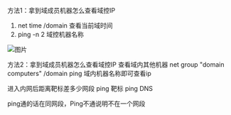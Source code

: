 方法1：拿到域成员机器怎么查看域控IP

1. net time /domain  查看当前域时间
2. ping -n 2 域控机器名称

![图片](https://user-images.githubusercontent.com/118274389/216743387-aefa5d76-df85-4d2e-8a02-729cb492282c.png)

方法2：拿到域成员机器怎么查看域控IP
查看域内其他机器 net group "domain computers" /domain
ping 域内机器名称即可查看ip

进入内网后距离靶标差多少网段
ping 靶标  ping DNS 

ping通的话在同网段，Ping不通说明不在一个网段
